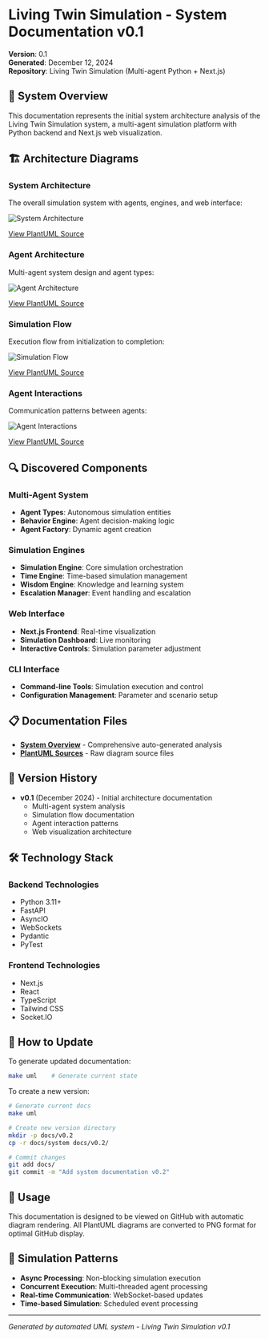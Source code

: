 # Living Twin Simulation - System Documentation v0.1

**Version**: 0.1  
**Generated**: December 12, 2024  
**Repository**: Living Twin Simulation (Multi-agent Python + Next.js)

## 🤖 System Overview

This documentation represents the initial system architecture analysis of the Living Twin Simulation system, a multi-agent simulation platform with Python backend and Next.js web visualization.

## 🏗️ Architecture Diagrams

### System Architecture
The overall simulation system with agents, engines, and web interface:

![System Architecture](https://www.plantuml.com/plantuml/proxy?cache=no&src=https://raw.githubusercontent.com/kpernyer/living-twin-simulation/main/docs/v0.1/system/system_architecture.puml)

[View PlantUML Source](./system/system_architecture.puml)

### Agent Architecture
Multi-agent system design and agent types:

![Agent Architecture](https://www.plantuml.com/plantuml/proxy?cache=no&src=https://raw.githubusercontent.com/kpernyer/living-twin-simulation/main/docs/v0.1/system/agent_architecture.puml)

[View PlantUML Source](./system/agent_architecture.puml)

### Simulation Flow
Execution flow from initialization to completion:

![Simulation Flow](https://www.plantuml.com/plantuml/proxy?cache=no&src=https://raw.githubusercontent.com/kpernyer/living-twin-simulation/main/docs/v0.1/system/simulation_flow.puml)

[View PlantUML Source](./system/simulation_flow.puml)

### Agent Interactions
Communication patterns between agents:

![Agent Interactions](https://www.plantuml.com/plantuml/proxy?cache=no&src=https://raw.githubusercontent.com/kpernyer/living-twin-simulation/main/docs/v0.1/system/agent_interactions.puml)

[View PlantUML Source](./system/agent_interactions.puml)

## 🔍 Discovered Components

### Multi-Agent System
- **Agent Types**: Autonomous simulation entities
- **Behavior Engine**: Agent decision-making logic
- **Agent Factory**: Dynamic agent creation

### Simulation Engines
- **Simulation Engine**: Core simulation orchestration
- **Time Engine**: Time-based simulation management
- **Wisdom Engine**: Knowledge and learning system
- **Escalation Manager**: Event handling and escalation

### Web Interface
- **Next.js Frontend**: Real-time visualization
- **Simulation Dashboard**: Live monitoring
- **Interactive Controls**: Simulation parameter adjustment

### CLI Interface
- **Command-line Tools**: Simulation execution and control
- **Configuration Management**: Parameter and scenario setup

## 📋 Documentation Files

- **[System Overview](./system/SYSTEM.md)** - Comprehensive auto-generated analysis
- **[PlantUML Sources](./system/)** - Raw diagram source files

## 🔄 Version History

- **v0.1** (December 2024) - Initial architecture documentation
  - Multi-agent system analysis
  - Simulation flow documentation
  - Agent interaction patterns
  - Web visualization architecture

## 🛠️ Technology Stack

### Backend Technologies
- Python 3.11+
- FastAPI
- AsyncIO
- WebSockets
- Pydantic
- PyTest

### Frontend Technologies
- Next.js
- React
- TypeScript
- Tailwind CSS
- Socket.IO

## 🚀 How to Update

To generate updated documentation:

```bash
make uml    # Generate current state
```

To create a new version:

```bash
# Generate current docs
make uml

# Create new version directory  
mkdir -p docs/v0.2
cp -r docs/system docs/v0.2/

# Commit changes
git add docs/
git commit -m "Add system documentation v0.2"
```

## 📖 Usage

This documentation is designed to be viewed on GitHub with automatic diagram rendering. All PlantUML diagrams are converted to PNG format for optimal GitHub display.

## 🎯 Simulation Patterns

- **Async Processing**: Non-blocking simulation execution
- **Concurrent Execution**: Multi-threaded agent processing
- **Real-time Communication**: WebSocket-based updates
- **Time-based Simulation**: Scheduled event processing

---
*Generated by automated UML system - Living Twin Simulation v0.1*